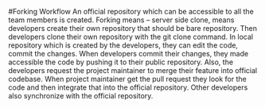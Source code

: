 #Forking Workflow
An official repository which can be accessible to all the team members is created.
Forking means – server side clone, means developers create their own repository that should be bare repository.
Then developers clone their own repository with the git clone command.
In local repository which is created by the developers, they can edit the code, commit the changes.
When developers commit their changes, they made accessible the code by pushing it to their public repository. Also, the developers request the project maintainer to merge their feature into official codebase.
When project maintainer get the pull request they look for the code and then integrate that into the official repository.
Other developers also synchronize with the official repository.
